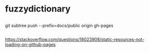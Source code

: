 # fuzzydictionary


##
git subtree push --prefix=docs/public origin gh-pages


## 

https://stackoverflow.com/questions/18023908/static-resources-not-loading-on-github-pages